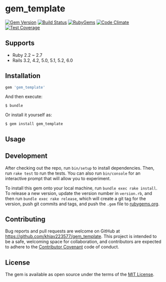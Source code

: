 # gem_template

[![Gem Version](https://img.shields.io/gem/v/gem_template.svg?style=flat)](http://rubygems.org/gems/gem_template)
[![Build Status](https://travis-ci.com/khiav223577/gem_template.svg?branch=master)](https://travis-ci.org/khiav223577/gem_template)
[![RubyGems](http://img.shields.io/gem/dt/gem_template.svg?style=flat)](http://rubygems.org/gems/gem_template)
[![Code Climate](https://codeclimate.com/github/khiav223577/gem_template/badges/gpa.svg)](https://codeclimate.com/github/khiav223577/gem_template)
[![Test Coverage](https://codeclimate.com/github/khiav223577/gem_template/badges/coverage.svg)](https://codeclimate.com/github/khiav223577/gem_template/coverage)

## Supports
- Ruby 2.2 ~ 2.7
- Rails 3.2, 4.2, 5.0, 5.1, 5.2, 6.0

## Installation

```ruby
gem 'gem_template'
```

And then execute:

    $ bundle

Or install it yourself as:

    $ gem install gem_template

## Usage


## Development

After checking out the repo, run `bin/setup` to install dependencies. Then, run `rake test` to run the tests. You can also run `bin/console` for an interactive prompt that will allow you to experiment.

To install this gem onto your local machine, run `bundle exec rake install`. To release a new version, update the version number in `version.rb`, and then run `bundle exec rake release`, which will create a git tag for the version, push git commits and tags, and push the `.gem` file to [rubygems.org](https://rubygems.org).

## Contributing

Bug reports and pull requests are welcome on GitHub at https://github.com/khiav223577/gem_template. This project is intended to be a safe, welcoming space for collaboration, and contributors are expected to adhere to the [Contributor Covenant](http://contributor-covenant.org) code of conduct.


## License

The gem is available as open source under the terms of the [MIT License](http://opensource.org/licenses/MIT).

